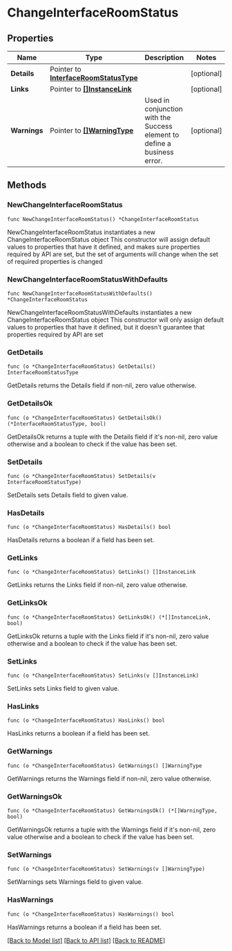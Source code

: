 # ChangeInterfaceRoomStatus

## Properties

Name | Type | Description | Notes
------------ | ------------- | ------------- | -------------
**Details** | Pointer to [**InterfaceRoomStatusType**](InterfaceRoomStatusType.md) |  | [optional] 
**Links** | Pointer to [**[]InstanceLink**](InstanceLink.md) |  | [optional] 
**Warnings** | Pointer to [**[]WarningType**](WarningType.md) | Used in conjunction with the Success element to define a business error. | [optional] 

## Methods

### NewChangeInterfaceRoomStatus

`func NewChangeInterfaceRoomStatus() *ChangeInterfaceRoomStatus`

NewChangeInterfaceRoomStatus instantiates a new ChangeInterfaceRoomStatus object
This constructor will assign default values to properties that have it defined,
and makes sure properties required by API are set, but the set of arguments
will change when the set of required properties is changed

### NewChangeInterfaceRoomStatusWithDefaults

`func NewChangeInterfaceRoomStatusWithDefaults() *ChangeInterfaceRoomStatus`

NewChangeInterfaceRoomStatusWithDefaults instantiates a new ChangeInterfaceRoomStatus object
This constructor will only assign default values to properties that have it defined,
but it doesn't guarantee that properties required by API are set

### GetDetails

`func (o *ChangeInterfaceRoomStatus) GetDetails() InterfaceRoomStatusType`

GetDetails returns the Details field if non-nil, zero value otherwise.

### GetDetailsOk

`func (o *ChangeInterfaceRoomStatus) GetDetailsOk() (*InterfaceRoomStatusType, bool)`

GetDetailsOk returns a tuple with the Details field if it's non-nil, zero value otherwise
and a boolean to check if the value has been set.

### SetDetails

`func (o *ChangeInterfaceRoomStatus) SetDetails(v InterfaceRoomStatusType)`

SetDetails sets Details field to given value.

### HasDetails

`func (o *ChangeInterfaceRoomStatus) HasDetails() bool`

HasDetails returns a boolean if a field has been set.

### GetLinks

`func (o *ChangeInterfaceRoomStatus) GetLinks() []InstanceLink`

GetLinks returns the Links field if non-nil, zero value otherwise.

### GetLinksOk

`func (o *ChangeInterfaceRoomStatus) GetLinksOk() (*[]InstanceLink, bool)`

GetLinksOk returns a tuple with the Links field if it's non-nil, zero value otherwise
and a boolean to check if the value has been set.

### SetLinks

`func (o *ChangeInterfaceRoomStatus) SetLinks(v []InstanceLink)`

SetLinks sets Links field to given value.

### HasLinks

`func (o *ChangeInterfaceRoomStatus) HasLinks() bool`

HasLinks returns a boolean if a field has been set.

### GetWarnings

`func (o *ChangeInterfaceRoomStatus) GetWarnings() []WarningType`

GetWarnings returns the Warnings field if non-nil, zero value otherwise.

### GetWarningsOk

`func (o *ChangeInterfaceRoomStatus) GetWarningsOk() (*[]WarningType, bool)`

GetWarningsOk returns a tuple with the Warnings field if it's non-nil, zero value otherwise
and a boolean to check if the value has been set.

### SetWarnings

`func (o *ChangeInterfaceRoomStatus) SetWarnings(v []WarningType)`

SetWarnings sets Warnings field to given value.

### HasWarnings

`func (o *ChangeInterfaceRoomStatus) HasWarnings() bool`

HasWarnings returns a boolean if a field has been set.


[[Back to Model list]](../README.md#documentation-for-models) [[Back to API list]](../README.md#documentation-for-api-endpoints) [[Back to README]](../README.md)


